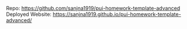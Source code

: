 Repo: https://github.com/sanjna1919/pui-homework-template-advanced
Deployed Website: https://sanjna1919.github.io/pui-homework-template-advanced/
